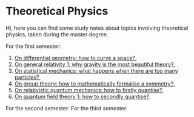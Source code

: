 # Theoretical Physics

Hi, here you can find some study notes about topics involving theoretical physics, taken during the master degree. 

For the first semester:
1. [On differential geometry: how to curve a space?](https://github.com/PhysicsZandi/TheoreticalPhysics/blob/main/pdf/dg.pdf),
2. [On general relativity 1: why gravity is the most beautiful theory?](https://github.com/PhysicsZandi/TheoreticalPhysics/blob/main/pdf/gr1.pdf),
3. [On statistical mechanics: what happens when there are too many particles?](https://github.com/PhysicsZandi/TheoreticalPhysics/blob/main/pdf/sm.pdf),
4. [On group theory: how to mathematically formalise a symmetry?](https://github.com/PhysicsZandi/TheoreticalPhysics/blob/main/pdf/lie.pdf),
5. [On relativistic quantum mechanics: how to firstly quantise?](https://github.com/PhysicsZandi/TheoreticalPhysics/blob/main/pdf/rqm.pdf),
6. [On quantum field theory 1: how to secondly quantise?](https://github.com/PhysicsZandi/TheoreticalPhysics/blob/main/pdf/qft1.pdf).

For the second semester:
For the third semester: